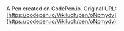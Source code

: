 # 

A Pen created on CodePen.io. Original URL: [https://codepen.io/Vikiluch/pen/oNpmydv](https://codepen.io/Vikiluch/pen/oNpmydv).

